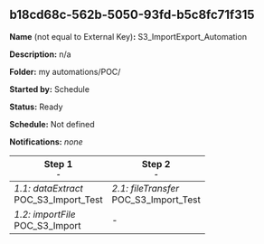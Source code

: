 ## b18cd68c-562b-5050-93fd-b5c8fc71f315

**Name** (not equal to External Key)**:** S3_ImportExport_Automation

**Description:** n/a

**Folder:** my automations/POC/

**Started by:** Schedule

**Status:** Ready

**Schedule:** Not defined

**Notifications:** _none_


| Step 1<br>_<small>-</small>_ | Step 2<br>_<small>-</small>_ |
| --- | --- |
| _1.1: dataExtract_<br>POC_S3_Import_Test | _2.1: fileTransfer_<br>POC_S3_Import_Test |
| _1.2: importFile_<br>POC_S3_Import | - |
